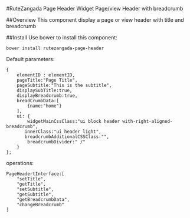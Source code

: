 #RuteZangada Page Header Widget
Page/view Header with breadcrumb

##Overview
This component display a page or view header with title and breadcrumb  

##Install
Use bower to install this component:

```
bower install rutezangada-page-header
```

Default parameters:
```
{
    elementID : elementID,
    pageTitle:"Page Title",
    pageSubtitle:"This is the subtitle",
    displaySubTitle:true,
    displayBreadcrumb:true,
    breadCrumbData:[
        {name:"home"}
    ],
    ui: {
        widgetMainCssClass:"ui block header with-right-aligned-breadcrumb",
       innerClass:"ui header light",
       breadcrumbAdditionalCSSClass:"",
        breadcrumbDivider:" /"
    }
};
```

operations:

```
PageHeadertInterface:[
    "setTitle",
    "getTitle",
    "setSubtitle",
    "getSubtitle",
    "getBreadcrumbData",
    "changeBreadcrumb"
]
```
